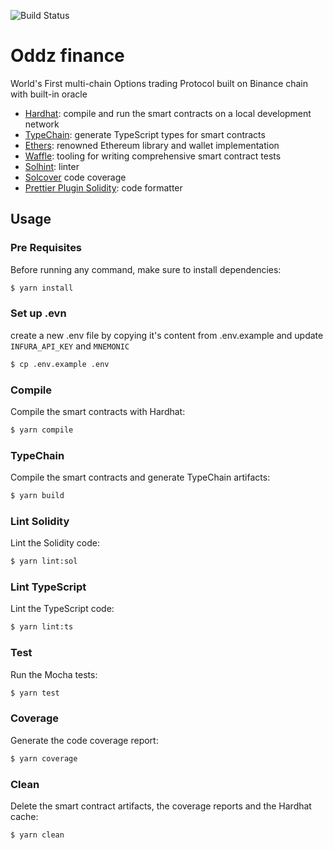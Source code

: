 ![Build Status](https://github.com/oddz-finance/oddz-contracts/workflows/build/badge.svg?branch=master)

# Oddz finance

World's First multi-chain Options trading Protocol built on Binance chain with built-in oracle

- [Hardhat](https://github.com/nomiclabs/hardhat): compile and run the smart contracts on a local development network
- [TypeChain](https://github.com/ethereum-ts/TypeChain): generate TypeScript types for smart contracts
- [Ethers](https://github.com/ethers-io/ethers.js/): renowned Ethereum library and wallet implementation
- [Waffle](https://github.com/EthWorks/Waffle): tooling for writing comprehensive smart contract tests
- [Solhint](https://github.com/protofire/solhint): linter
- [Solcover](https://github.com/sc-forks/solidity-coverage) code coverage
- [Prettier Plugin Solidity](https://github.com/prettier-solidity/prettier-plugin-solidity): code formatter

## Usage

### Pre Requisites

Before running any command, make sure to install dependencies:

```sh
$ yarn install
```

### Set up .evn

create a new .env file by copying it's content from .env.example and update `INFURA_API_KEY` and `MNEMONIC`

```sh
$ cp .env.example .env
```

### Compile

Compile the smart contracts with Hardhat:

```sh
$ yarn compile
```

### TypeChain

Compile the smart contracts and generate TypeChain artifacts:

```sh
$ yarn build
```

### Lint Solidity

Lint the Solidity code:

```sh
$ yarn lint:sol
```

### Lint TypeScript

Lint the TypeScript code:

```sh
$ yarn lint:ts
```

### Test

Run the Mocha tests:

```sh
$ yarn test
```

### Coverage

Generate the code coverage report:

```sh
$ yarn coverage
```

### Clean

Delete the smart contract artifacts, the coverage reports and the Hardhat cache:

```sh
$ yarn clean
```
